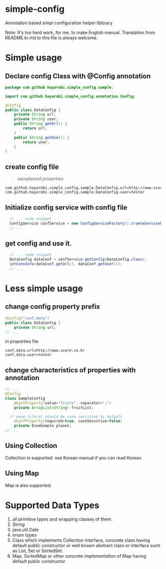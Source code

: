 # simple-config
Annotation based simpl configuration helper libbrary

Note: It's too hard work, for me, to make English manual. Translation from README.kr.md to this file is always welcome.

# Simple usage
## Declare config Class with @Config annotation
```java
package com.github.hayarobi.simple_config.sample;

import com.github.hayarobi.simple_config.annotation.Config;

@Config
public class DataConfig {
	private String url;
	private String user;
	public String getUrl() {
		return url;
	}
	public String getUser() {
		return user;
	}
}	
```
## create config file
> sampleconf.properties
```properties
com.github.hayarobi.simple_config.sample.DataConfig.url=http://www.score.co.kr
com.github.hayarobi.simple_config.sample.DataConfig.user=tester
```
## Initialize config service with config file
```java
  // ... code snippet
  ConfigService confService = new ConfigServiceFactory().craeteServiceFromResource("sampleconf.properties");
  // ...
```
## get config and use it.
```java
  // ... code snippet
  DataConfig dataConf = confService.getConfig(DataConfig.class);
  setConnInfo(dataConf.getUrl(), dataConf.getUser());
  // ...
```

# Less simple usage
## change config property prefix
```java
@Config("conf.data")
public class DataConfig {
	private String url;
// ...
```
in properties file
```
conf.data.url=http://www.score.co.kr
conf.data.user=tester
```
## change characteristics of properties with annotation
```java
// ...
@Config
class SampleConfig
	@ConfProperty(value="fruits", separator=";")
	private ArrayList<String> fruitList;

  // enum literal should be case sensitive by default
	@ConfProperty(required=true, caseSensitive=false) 
	private EnumSample planet;
// ...
```

## Using Collection
Collection is supported. see Korean manual if you can read Korean.

## Using Map
Map is also supported. 


# Supported Data Types
1. all primitive types and wrapping classes of them. 
2. String
3. java.util.Date
5. enum types
4. Class which implements Collection interface, concrete class having default public constructor or well known abstract class or interface such as List, Set or SortedSet.
5. Map, SortedMap or other concrete implementation of Map having default public constructor.
 